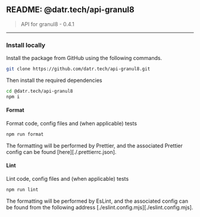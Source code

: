 ## README: @datr.tech/api-granul8

> API for granul8 - 0.4.1
---

### Install locally

Install the package from GitHub using the following commands.

```bash
git clone https://github.com/datr.tech/api-granul8.git
```

Then install the required dependencies

```bash
cd @datr.tech/api-granul8
npm i
```
#### Format

Format code, config files and (when applicable) tests

```bash
npm run format
```

The formatting will be performed by Prettier, and the associated Prettier config can be found [here][./.prettierrc.json].

#### Lint

Lint code, config files and (when applicable) tests

```bash
npm run lint
```

The formatting will be performed by EsLint, and the associated config can be found from the following address [./eslint.config.mjs][./eslint.config.mjs].

